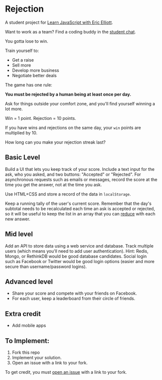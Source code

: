 # Rejection

A student project for [Learn JavaScript with Eric Elliott](https://ericelliottjs.com).

Want to work as a team? Find a coding buddy in the [student chat](https://gitter.im/learn-javascript-courses/javascript-questions).

You gotta lose to win.

Train yourself to:

* Get a raise
* Sell more
* Develop more business
* Negotiate better deals

The game has one rule:

**You must be rejected by a human being at least once per day.**

Ask for things outside your comfort zone, and you'll find yourself winning a lot more.

Win = 1 point.
Rejection = 10 points.

If you have wins and rejections on the same day, your `win` points are multiplied by 10.

How long can you make your rejection streak last?


## Basic Level

Build a UI that lets you keep track of your score. Include a text input for the ask, who you asked, and two buttons: "Accepted" or "Rejected". For asynchronous requests such as emails or messages, record the score at the time you get the answer, not at the time you ask.

Use HTML+CSS and store a record of the data in `localStorage`.

Keep a running tally of the user's current score. Remember that the day's subtotal needs to be recalculated each time an ask is accepted or rejected, so it will be useful to keep the list in an array that you can [reduce](https://developer.mozilla.org/en-US/docs/Web/JavaScript/Reference/Global_Objects/Array/Reduce) with each new answer.


## Mid level

Add an API to store data using a web service and database. Track multiple users (which means you'll need to add user authentication). Hint: Redis, Mongo, or RethinkDB would be good database candidates. Social login such as Facebook or Twitter would be good login options (easier and more secure than username/password logins).


## Advanced level

* Share your score and compete with your friends on Facebook.
* For each user, keep a leaderboard from their circle of friends.

## Extra credit

* Add mobile apps


## To Implement:

1. Fork this repo
2. Implement your solution.
3. Open an issue with a link to your fork.

To get credit, you must [open an issue](https://github.com/learn-javascript-courses/rejection/issues/new?title=Challenge+completed+level:+basic/mid/advanced) with a link to your fork.
